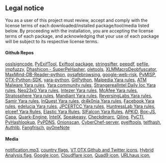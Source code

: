 ## Legal notice

You as a user of this project must review, accept and comply with the license
terms of each downloaded/installed package/tool/media listed below. By proceeding with the
installation, you are accepting the license terms of each package, and
acknowledging that your use of each package will be subject to its respective
license terms.

#### Github Repos
[osslsigncode](https://github.com/develar/osslsigncode),
[PyExifTool](https://github.com/sylikc/pyexiftool),
[Exiftool package](https://exiftool.org/#license),
[stringsifter](https://github.com/fireeye/stringsifter),
[peepdf](https://github.com/jesparza/peepdf),
[pefile](https://github.com/erocarrera/pefile),
[impfuzzy](https://github.com/JPCERTCC/impfuzzy),
[Dhashicon - SuperPeHasher](https://github.com/fr0gger/SuperPeHasher),
[oletools](https://github.com/decalage2/oletools),
[XLMMacroDeobfuscator](https://github.com/DissectMalware/XLMMacroDeobfuscator),
[MaxMind-DB-Reader-python](https://github.com/maxmind/MaxMind-DB-Reader-python),
[pysafebrowsing](https://github.com/Te-k/pysafebrowsing),
[google-web-risk](https://github.com/googleapis/python-webrisk),
[PyMISP](https://github.com/MISP/PyMISP),
[OTX-Python-SDK](https://github.com/AlienVault-OTX/OTX-Python-SDK),
[yara-python](https://github.com/VirusTotal/yara-python),
[GitPython](https://github.com/gitpython-developers/GitPython),
[Malpedia Yara rules](https://github.com/malpedia/signator-rules),
[ATM Malware Yara rules](https://github.com/fboldewin/YARA-rules),
[Yara community rules](https://github.com/Yara-Rules),
[StrangerealIntel Daily Ioc Yara rules](https://github.com/StrangerealIntel/DailyIOC),
[Neo23x0 Yara rules](https://github.com/Neo23x0/signature-base),
[Intezer Yara rules](https://github.com/intezer/yara-rules),
[McAfee Yara rules](https://github.com/advanced-threat-research/Yara-Rules),
[Stratosphere Yara rules](https://github.com/stratosphereips/yara-rules),
[Mandiant Yara rules](https://github.com/mandiant/red_team_tool_countermeasures),
[ReversingLabs Yara rules](https://github.com/reversinglabs/reversinglabs-yara-rules),
[Samir Yara rules](https://github.com/sbousseaden/YaraHunts),
[InQuest Yara rules](https://github.com/InQuest/yara-rules),
[dr4k0nia Yara rules](https://github.com/dr4k0nia/yara-rules),
[Facebook Yara rules](https://github.com/facebook/malware-detection),
[edelucia Yara rules](https://github.com/edelucia/rules/tree/main/yara),
[JPCERTCC Yara rules](https://github.com/JPCERTCC/jpcert-yara),
[HuntressLab Yara rules](https://github.com/embee-research/Yara),
[elceef Yara Rules](https://github.com/elceef/yara-rulz),
[Elastic Yara Rules](https://github.com/elastic/protections-artifacts), 
[SIFalcon Yara Rules](https://github.com/SIFalcon/Detection/),
[APKiD](https://github.com/rednaga/APKiD/blob/master/LICENSE.COMMERCIAL),
[Box-JS](https://github.com/CapacitorSet/box-js/blob/master/LICENSE),
[Capa](https://github.com/fireeye/capa/blob/master/LICENSE.txt),
[Quark-Engine](https://github.com/quark-engine/quark-engine),
[IntelX](https://intelx.io/terms-of-service),
[Speakeasy](https://github.com/fireeye/speakeasy),
[Checkdmarc](https://github.com/domainaware/checkdmarc),
[Qiling](https://github.com/qilingframework/qiling),
[PyCTI](https://github.com/OpenCTI-Platform/client-python/blob/master/LICENSE),
[PyHashlookup](https://github.com/CIRCL/PyHashlookup),
[PyPDNS](https://github.com/CIRCL/PyPDNS),
[Onionscan](https://github.com/s-rah/onionscan),
[CyberChef-server](https://github.com/gchq/CyberChef-server/blob/master/LICENSE),
[pyelftools](https://github.com/eliben/pyelftools),
[telfhash](https://github.com/trendmicro/telfhash),
[Authlib](https://github.com/lepture/authlib),
[Fangfrisch](https://github.com/rseichter/fangfrisch),
[pyOneNote](https://github.com/DissectMalware/pyOneNote)

#### Media
[notification.mp3](https://notificationsounds.com/message-tones/relax-message-tone),
[country flags](https://www.npmjs.com/package/flag-icons),
[VT,OTX,Github and Twitter icons](https://react-icons.github.io/react-icons/),
[Hybrid Analysis flag](https://github.com/PayloadSecurity),
[Google icon](https://www.google.com),
[Cloudflare icon](https://www.cloudflare.com/),
[Quad9 icon](https://icon-icons.com/pt/icone/quad9-logo/170815),
[URLhaus icon](https://urlhaus.abuse.ch/favicon.ico),





